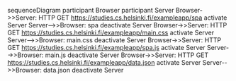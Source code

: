 sequenceDiagram
participant Browser
participant Server
Browser->>Server: HTTP GET https://studies.cs.helsinki.fi/exampleapp/spa
activate Server
Server-->>Browser: spa
deactivate Server
Browser->>Server: HTTP GET https://studies.cs.helsinki.fi/exampleapp/main.css
activate Server
Server-->>Browser: main.css
deactivate Server
Browser->>Server: HTTP GET https://studies.cs.helsinki.fi/exampleapp/spa.js
activate Server
Server-->>Browser: main.js
deactivate Server
Browser->>Server: HTTP GET https://studies.cs.helsinki.fi/exampleapp/data.json
activate Server
Server-->>Browser: data.json
deactivate Server
